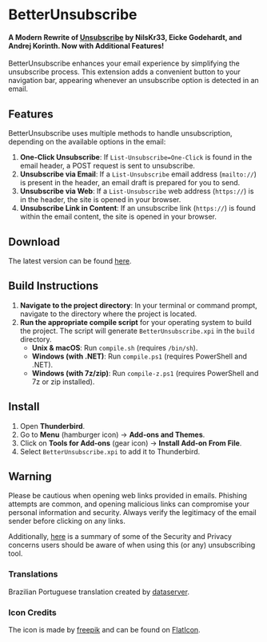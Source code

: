 # BetterUnsubscribe

#### A Modern Rewrite of [Unsubscribe](https://addons.thunderbird.net/en-us/thunderbird/addon/unsub/) by NilsKr33, Eicke Godehardt, and Andrej Korinth. Now with Additional Features!

BetterUnsubscribe enhances your email experience by simplifying the unsubscribe process. This extension adds a convenient button to your navigation bar, appearing whenever an unsubscribe option is detected in an email.

## Features

BetterUnsubscribe uses multiple methods to handle unsubscription, depending on the available options in the email:

1. **One-Click Unsubscribe**: If `List-Unsubscribe=One-Click` is found in the email header, a POST request is sent to unsubscribe.
2. **Unsubscribe via Email**: If a `List-Unsubscribe` email address (`mailto://`) is present in the header, an email draft is prepared for you to send.
3. **Unsubscribe via Web**: If a `List-Unsubscribe` web address (`https://`) is in the header, the site is opened in your browser.
4. **Unsubscribe Link in Content**: If an unsubscribe link (`https://`) is found within the email content, the site is opened in your browser.

## Download
The latest version can be found [here](https://github.com/LucBennett/BetterUnsubscribe/releases/latest).

## Build Instructions

1. **Navigate to the project directory**: In your terminal or command prompt, navigate to the directory where the project is located.
2. **Run the appropriate compile script** for your operating system to build the project. The script will generate `BetterUnsubscribe.xpi` in the `build` directory.
   - **Unix & macOS**: Run `compile.sh` (requires `/bin/sh`).
   - **Windows (with .NET)**: Run `compile.ps1` (requires PowerShell and .NET).
   - **Windows (with 7z/zip)**: Run `compile-z.ps1` (requires PowerShell and 7z or zip installed).

## Install

1. Open **Thunderbird**.
2. Go to **Menu** (hamburger icon) -> **Add-ons and Themes**.
3. Click on **Tools for Add-ons** (gear icon) -> **Install Add-on From File**.
4. Select `BetterUnsubscribe.xpi` to add it to Thunderbird.

## Warning

Please be cautious when opening web links provided in emails. Phishing attempts are common, and opening malicious links can compromise your personal information and security. Always verify the legitimacy of the email sender before clicking on any links.

Additionally, [here](./Security%20Concerns.md) is a summary of some of the Security and Privacy concerns users should be aware of when using this (or any) unsubscribing tool.

### Translations

Brazilian Portuguese translation created by [dataserver](https://github.com/dataserver).

### Icon Credits

The icon is made by [freepik](https://www.freepik.com) and can be found on [FlatIcon](https://www.flaticon.com/free-icon/email_121931).
